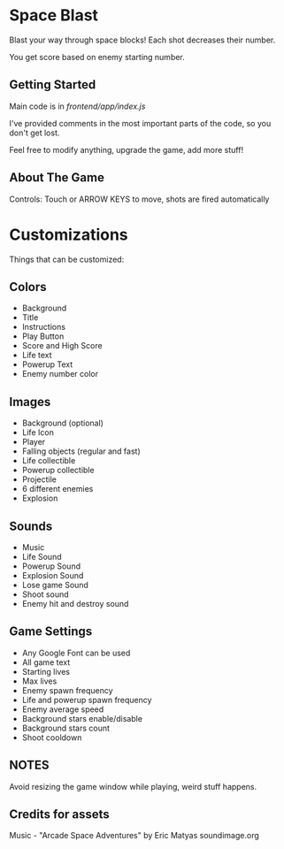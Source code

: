 # Space Blast

Blast your way through space blocks! Each shot decreases their number.

You get score based on enemy starting number.


## Getting Started
Main code is in *frontend/app/index.js*

I've provided comments in the most important parts of the code, so you don't get lost. 

Feel free to modify anything, upgrade the game, add more stuff!

## About The Game

Controls: Touch or ARROW KEYS to move, shots are fired automatically

# Customizations

Things that can be customized:

## Colors

- Background
- Title
- Instructions
- Play Button
- Score and High Score
- Life text
- Powerup Text
- Enemy number color


## Images
- Background (optional)
- Life Icon
- Player
- Falling objects (regular and fast)
- Life collectible
- Powerup collectible
- Projectile
- 6 different enemies
- Explosion


## Sounds
- Music
- Life Sound
- Powerup Sound 
- Explosion Sound
- Lose game Sound
- Shoot sound
- Enemy hit and destroy sound

## Game Settings
- Any Google Font can be used
- All game text
- Starting lives
- Max lives
- Enemy spawn frequency
- Life and powerup spawn frequency
- Enemy average speed
- Background stars enable/disable
- Background stars count
- Shoot cooldown



## NOTES

Avoid resizing the game window while playing, weird stuff happens.

## Credits for assets

Music - "Arcade Space Adventures" by Eric Matyas soundimage.org